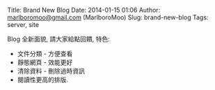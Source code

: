 Title: Brand New Blog
Date: 2014-01-15 01:06
Author: marlboromoo@gmail.com (MarlboroMoo)
Slug: brand-new-blog
Tags: server, site

Blog 全新面貌, 請大家給點回饋, 特色:

 * 文件分類 - 方便查看
 * 靜態網頁 - 效能更好
 * 清除資料 - 刪除過時資訊
 * 閱讀性更高的排版.

